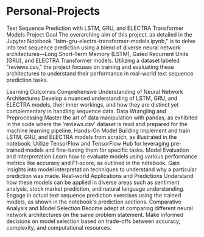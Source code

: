 # Personal-Projects

Text Sequence Prediction with LSTM, GRU, and ELECTRA Transformer Models
Project Goal
The overarching aim of this project, as detailed in the Jupyter Notebook "lstm-gru-electra-transformer-models.ipynb," is to delve into text sequence prediction using a blend of diverse neural network architectures—Long Short-Term Memory (LSTM), Gated Recurrent Units (GRU), and ELECTRA Transformer models. Utilizing a dataset labeled "reviews.csv," the project focuses on training and evaluating these architectures to understand their performance in real-world text sequence prediction tasks.

Learning Outcomes
Comprehensive Understanding of Neural Network Architectures
Develop a nuanced understanding of LSTM, GRU, and ELECTRA models, their inner workings, and how they are distinct yet complementary in handling sequence data.
Data Wrangling and Preprocessing
Master the art of data manipulation with pandas, as exhibited in the code where the 'reviews.csv' dataset is read and prepared for the machine learning pipeline.
Hands-On Model Building
Implement and train LSTM, GRU, and ELECTRA models from scratch, as illustrated in the notebook.
Utilize TensorFlow and TensorFlow Hub for leveraging pre-trained models and fine-tuning them for specific tasks.
Model Evaluation and Interpretation
Learn how to evaluate models using various performance metrics like accuracy and F1-score, as outlined in the notebook.
Gain insights into model interpretation techniques to understand why a particular prediction was made.
Real-world Applications and Predictions
Understand how these models can be applied in diverse areas such as sentiment analysis, stock market prediction, and natural language understanding.
Engage in actual text sequence prediction exercises using the trained models, as shown in the notebook's prediction sections.
Comparative Analysis and Model Selection
Become adept at comparing different neural network architectures on the same problem statement.
Make informed decisions on model selection based on trade-offs between accuracy, complexity, and computational resources.
